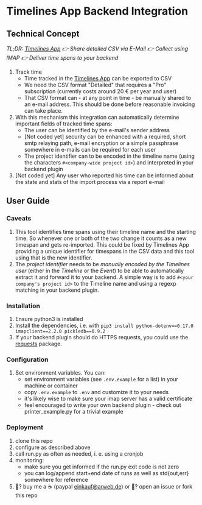 # Timelines App Backend Integration

## Technical Concept

*TL;DR: [Timelines App](https://timelines.app) 👉 Share detailed CSV via E-Mail 👉 Collect using IMAP 👉 Deliver time spans to your backend*

1. Track time
    - Time tracked in the [Timelines App](https://timelines.app) can be exported to CSV
    - We need the CSV format "Detailed" that requires a "Pro" subscription (currently costs around 20 € per year and user)
    - That CSV format can - at any point in time - be manually shared to an e-mail address. This should be done before reasonable invoicing can take place.
2. With this mechanism this integration can automatically determine important fields of tracked time spans:
    - The user can be identified by the e-mail's sender address
    - [Not coded yet] security can be enhanced with a required, short smtp relaying path, e-mail encryption or a simple passphrase somewhere in e-mails can be required for each user
    - The project identifier can to be encoded in the timeline name (using the characters `#<company-wide project id>`) and interpreted in your backend plugin
3. [Not coded yet] Any user who reported his time can be informed about the state and stats of the import process via a report e-mail

## User Guide
### Caveats
1. This tool identifies time spans using their timeline name and the starting time. So whenever one or both of the two change it counts as a new timespan and gets re-imported. This could be fixed by Timelines App providing a unique identifier for timespans in the CSV data and this tool using that is the new identifier.
2. The *project identifier* needs to be *manually encoded by the Timelines user* (either in the *Timeline* or the *Event*) to be able to automatically extract it and forward it to your backend. A simple way is to add `#<your company's project id>` to the Timeline name and using a regexp matching in your backend plugin.

### Installation
1. Ensure python3 is installed
2. Install the dependencies, i.e. with `pip3 install python-dotenv==0.17.0 imapclient==2.2.0 pickledb==0.9.2`
3. If your backend plugin should do HTTPS requests, you could use the [requests](https://docs.python-requests.org/en/master/) package.

### Configuration
1. Set environment variables. You can:
    - set environment variables (see `.env.example` for a list) in your machine or container
    - copy `.env.example` to `.env` and customize it to your needs
    - it's likely wise to make sure your imap server has a valid certificate
    - feel encouraged to write your own backend plugin - check out printer_example.py for a trivial example

### Deployment
1. clone this repo
2. configure as described above
3. call run.py as often as needed, i. e. using a cronjob
4. monitoring:
    - make sure you get informed if the run.py exit code is not zero
    - you can log/append start+end date of runs as well as std{out,err} somewhere for reference
5. 🥳? buy me a ☕️ (paypal einkauf@arweb.de) or 😤? open an issue or fork this repo
